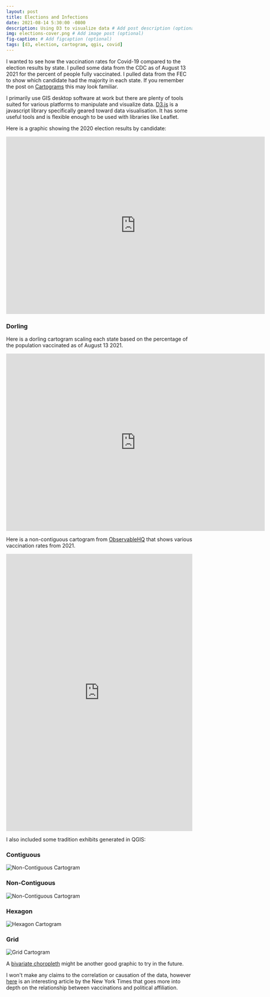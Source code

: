 ```yaml
---
layout: post
title: Elections and Infections
date: 2021-08-14 5:30:00 -0800
description: Using D3 to visualize data # Add post description (optional)
img: elections-cover.png # Add image post (optional)
fig-caption: # Add figcaption (optional)
tags: [d3, election, cartogram, qgis, covid]
---
```


I wanted to see how the vaccination rates for Covid-19 compared to the election results by state. I pulled some data from the CDC as of August 13 2021 for the percent of people fully vaccinated. I pulled data from the FEC to show which candidate had the majority in each state. If you remember the post on [Cartograms](https://anthonyblackham.com/cartograms/) this may look familiar.  

I primarily use GIS desktop software at work but there are plenty of tools suited for various platforms to manipulate and visualize data. [D3.js](https://d3js.org/) is a javascript library specifically geared toward data visualisation. It has some useful tools and is flexible enough to be used with libraries like Leaflet. 

Here is a graphic showing the 2020 election results by candidate:

<div class="embed-container">
  <iframe
      src="https://anthonyblackham.com/elections-infections/election/"
      width="700"
      height="480"
      frameborder="0"
      allowfullscreen="">
  </iframe>
</div>

### Dorling

Here is a dorling cartogram scaling each state based on the percentage of the population vaccinated as of August 13 2021.

<div class="embed-container">
  <iframe
      src="https://anthonyblackham.com/elections-infections/dorling/"
      width="700"
      height="480"
      frameborder="0"
      allowfullscreen="">
  </iframe>
</div>

Here is a non-contiguous cartogram from [ObservableHQ](https://observablehq.com/) that shows various vaccination rates from 2021. 

<iframe width="100%" height="750" frameborder="0"
  src="https://observablehq.com/embed/@herbfargus/covid-19-vaccinations?cell=*"></iframe>

I also included some tradition exhibits generated in QGIS:

### Contiguous

![Non-Contiguous Cartogram]({{site.baseurl}}/assets/img/vaccine-contiguous.png)

### Non-Contiguous

![Non-Contiguous Cartogram]({{site.baseurl}}/assets/img/vaccine-non-contiguous.png)

### Hexagon

![Hexagon Cartogram]({{site.baseurl}}/assets/img/vaccine-hex.png)

### Grid

![Grid Cartogram]({{site.baseurl}}/assets/img/vaccine-grid.png)

A [bivariate choropleth](https://observablehq.com/@d3/bivariate-choropleth) might be another good graphic to try in the future.

I won't make any claims to the correlation or causation of the data, however [here](https://www.nytimes.com/interactive/2021/04/17/us/vaccine-hesitancy-politics.html) is an interesting article by the New York Times that goes more into depth on the relationship between vaccinations and political affiliation. 
